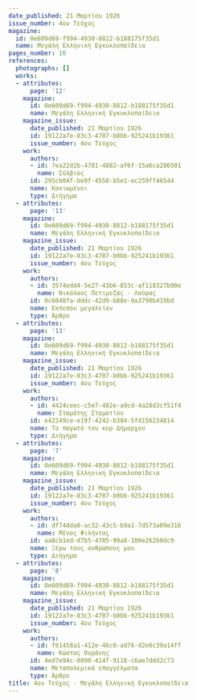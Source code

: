 ```yaml
---
date_published: 21 Μαρτίου 1926
issue_number: 4ον Τεύχος
magazine:
  id: 0e609d69-f994-4930-8812-b188175f35d1
  name: Μεγάλη Ελληνική Εγκυκλοπαίδεια
pages_number: 16
references:
  photographs: []
  works:
  - attributes:
      page: '12'
    magazine:
      id: 0e609d69-f994-4930-8812-b188175f35d1
      name: Μεγάλη Ελληνική Εγκυκλοπαίδεια
    magazine_issue:
      date_published: 21 Μαρτίου 1926
      id: 19122a7e-83c3-4707-b0bb-925241b19361
      issue_number: 4ον Τεύχος
    work:
      authors:
      - id: 7ea22d2b-4781-4882-af6f-15a6ca286501
        name: Σύλβιος
      id: 295cb04f-be9f-4558-b5e1-ec259ff46544
      name: Κακιωμένοι
      type: Διήγημα
  - attributes:
      page: '13'
    magazine:
      id: 0e609d69-f994-4930-8812-b188175f35d1
      name: Μεγάλη Ελληνική Εγκυκλοπαίδεια
    magazine_issue:
      date_published: 21 Μαρτίου 1926
      id: 19122a7e-83c3-4707-b0bb-925241b19361
      issue_number: 4ον Τεύχος
    work:
      authors:
      - id: 3574edd4-5e27-43b6-853c-af118327b90e
        name: Νικόλαος Πετιμεζάς - Λαύρας
      id: 0c6048fa-dddc-42d9-b88e-9a3790b419bd
      name: Εκπεσόν μεγαλείον
      type: Άρθρο
  - attributes:
      page: '13'
    magazine:
      id: 0e609d69-f994-4930-8812-b188175f35d1
      name: Μεγάλη Ελληνική Εγκυκλοπαίδεια
    magazine_issue:
      date_published: 21 Μαρτίου 1926
      id: 19122a7e-83c3-4707-b0bb-925241b19361
      issue_number: 4ον Τεύχος
    work:
      authors:
      - id: 4424ceec-c5e7-482e-a9cd-4a28d3cf51f4
        name: Σταμάτης Σταματίου
      id: e42249ce-e197-4242-b384-5fd156234814
      name: Το παγωτό του κυρ Δήμαρχου
      type: Διήγημα
  - attributes:
      page: '7'
    magazine:
      id: 0e609d69-f994-4930-8812-b188175f35d1
      name: Μεγάλη Ελληνική Εγκυκλοπαίδεια
    magazine_issue:
      date_published: 21 Μαρτίου 1926
      id: 19122a7e-83c3-4707-b0bb-925241b19361
      issue_number: 4ον Τεύχος
    work:
      authors:
      - id: df744da0-ac32-43c5-b9a1-7d573a09e316
        name: Μένος Φιλήντας
      id: aa8cb1ed-d7b5-4705-99a8-100e262b0dc9
      name: Ξέρω τους ανθρώπους μου
      type: Διήγημα
  - attributes:
      page: '8'
    magazine:
      id: 0e609d69-f994-4930-8812-b188175f35d1
      name: Μεγάλη Ελληνική Εγκυκλοπαίδεια
    magazine_issue:
      date_published: 21 Μαρτίου 1926
      id: 19122a7e-83c3-4707-b0bb-925241b19361
      issue_number: 4ον Τεύχος
    work:
      authors:
      - id: f61458a1-412e-46c0-ad76-d2e0c39a14ff
        name: Κώστας Ουράνης
      id: 4ed7e94c-0890-414f-9118-c6ae7ddd2c73
      name: Μεταπολεμικά επαγγέλματα
      type: Άρθρο
title: 4ον Τεύχος - Μεγάλη Ελληνική Εγκυκλοπαίδεια
---
```


